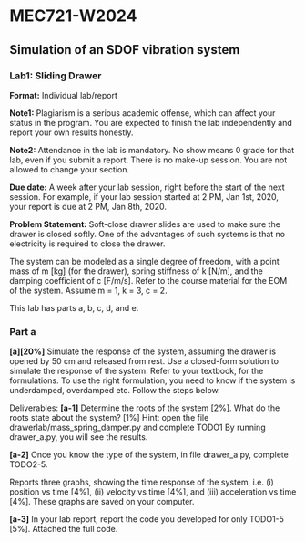 # MEC721-W2024
## Simulation of an SDOF vibration system
### Lab1: Sliding Drawer

**Format:** Individual lab/report

**Note1:** Plagiarism is a serious academic offense, which can affect your status in the program. You are expected to finish the lab independently and report your own results honestly.

**Note2:** Attendance in the lab is mandatory. No show means 0 grade for that lab, even if you submit a report. There is no make-up session. You are not allowed to change your section.

**Due date:** A week after your lab session, right before the start of the next session. For example, if your lab session started at 2 PM, Jan 1st, 2020, your report is due at 2 PM, Jan 8th, 2020.



**Problem Statement:**  Soft-close drawer slides are used to make sure the drawer is closed softly. One of the advantages of such systems is that no electricity is required to close the drawer. 

The system can be modeled as a single degree of freedom, with a point mass of m \[kg\] (for the drawer), spring stiffness of k \[N/m\], and the damping coefficient of c \[F/m/s\]. Refer to the course material for the EOM of the system. Assume m = 1, k = 3, c = 2.

This lab has parts a, b, c, d, and e.


### Part a
**\[a\]\[20%\]** Simulate the response of the system, assuming the drawer is opened by 50 cm and released from rest. Use a closed-form solution to simulate the response of the system. Refer to your textbook, for the formulations. To use the right formulation, you need to know if the system is underdamped, overdamped etc. Follow the steps below.

Deliverables: 
**\[a-1\]** Determine the roots of the system \[2%\]. What do the roots state about the system? \[1%\]
Hint: open the file drawerlab/mass_spring_damper.py and complete TODO1
By running drawer_a.py, you will see the results.
	
**\[a-2\]** Once you know the type of the system, in file drawer_a.py, complete TODO2-5.

Reports three graphs, showing the time response of the system, i.e. (i) position vs time \[4%\], (ii) velocity vs time \[4%\], and (iii) acceleration vs time \[4%\]. These graphs are saved on your computer.

**\[a-3\]** In your lab report, report the code you developed for only TODO1-5 \[5%\]. Attached the full code.


